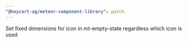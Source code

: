 ```yaml
---
"@heycart-ag/meteor-component-library": patch
---
```


Set fixed dimensions for icon in mt-empty-state regardless which icon is used
